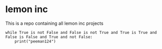 # lemon inc
This is a repo containing all lemon inc projects

```
while True is not False and False is not True and True is True and False is False and True and not False:
    print("peeman124")
```